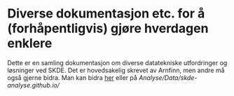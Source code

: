 # Diverse dokumentasjon etc. for å (forhåpentligvis) gjøre hverdagen enklere

Dette er en samling dokumentasjon om diverse datatekniske utfordringer og løsninger ved SKDE. Det er hovedsakelig skrevet av Arnfinn, men andre må også gjerne bidra. Man kan bidra [her](https://github.com/SKDE-Analyse/dokumentasjon/) eller på *Analyse/Data/skde-analyse.github.io/*
